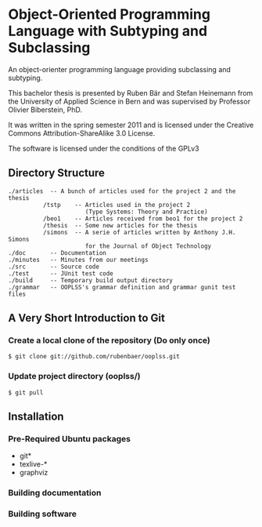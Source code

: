 Object-Oriented Programming Language with Subtyping and Subclassing
===================================================================

An object-orienter programming language providing subclassing and
subtyping.

This bachelor thesis is presented by Ruben Bär and Stefan Heinemann
from the University of Applied Science in Bern and was supervised by
Professor Olivier Biberstein, PhD.

It was written in the spring semester 2011 and is licensed under the
Creative Commons Attribution-ShareAlike 3.0 License.

The software is licensed under the conditions of the GPLv3

Directory Structure
-------------------

    ./articles  -- A bunch of articles used for the project 2 and the thesis
              /tstp    -- Articles used in the project 2
                          (Type Systems: Theory and Practice)
              /beo1    -- Articles received from beo1 for the project 2
              /thesis  -- Some new articles for the thesis
              /simons  -- A serie of articles written by Anthony J.H. Simons
                          for the Journal of Object Technology
    ./doc       -- Documentation
    ./minutes   -- Minutes from our meetings
    ./src       -- Source code
    ./test      -- JUnit test code
    ./build     -- Temporary build output directory
    ./grammar   -- OOPLSS's grammar definition and grammar gunit test files


A Very Short Introduction to Git
--------------------------------

### Create a local clone of the repository (Do only once)

    $ git clone git://github.com/rubenbaer/ooplss.git

### Update project directory (ooplss/)

    $ git pull


Installation
------------

### Pre-Required Ubuntu packages

* git*
* texlive-*
* graphviz

### Building documentation

### Building software
